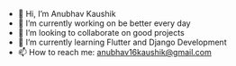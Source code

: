 - 👋 Hi, I’m Anubhav Kaushik
- 🔭 I’m currently working on be better every day
- 👯 I’m looking to collaborate on good projects
- 🌱 I’m currently learning Flutter and Django Development
- 📫 How to reach me: anubhav16kaushik@gmail.com
